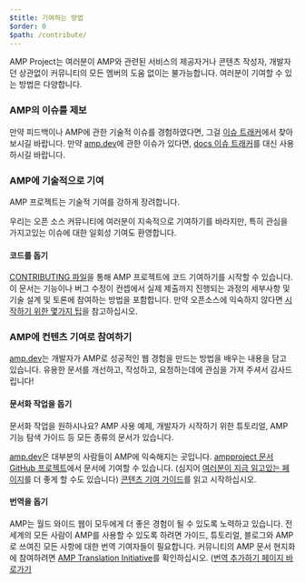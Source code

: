 ```yaml
---
$title: 기여하는 방법
$order: 0
$path: /contribute/
---
```


AMP Project는 여러분이 AMP와 관련된 서비스의 제공자거나 콘텐츠 작성자, 개발자던 상관없이 커뮤니티의 모든 멤버의 도움 없이는 불가능합니다. 여러분이 기여할 수 있는 방법은 다양합니다.

### AMP의 이슈를 제보
만약 피드백이나 AMP에 관한 기술적 이슈를 경험하였다면, 그걸 [이슈 트래커](https://github.com/ampproject/amphtml/issues)에서 찾아보시길 바랍니다.
만약 [amp.dev](https://amp.dev)에 관한 이슈가 있다면,
[docs 이슈 트래커](https://github.com/ampproject/docs/issues)를 대신 사용하시길 바랍니다.

### AMP에 기술적으로 기여

AMP 프로젝트는 기술적 기여를 강하게 장려합니다.

우리는 오픈 소스 커뮤니티에 여러분이 지속적으로 기여하기를 바라지만,
특히 관심을 가지고있는 이슈에 대한 일회성 기여도 환영합니다.

#### 코드를 돕기
[CONTRIBUTING 파일](https://github.com/ampproject/amphtml/blob/main/CONTRIBUTING.md)을 통해 AMP 프로젝트에 코드 기여하기를 시작할 수 있습니다. 이 문서는 기능이나 버그 수정이 컨셉에서 실제 제출까지 진행되는 과정의 세부사항 및 기술 설계 및 토론에 참여하는 방법을 포함합니다. 만약 오픈소스에 익숙하지 않다면 [시작하기 위한 몇가지 팁](https://github.com/ampproject/amphtml/blob/main/CONTRIBUTING.md#contributing-code)을 참고하십시오.

### AMP에 컨텐츠 기여로 참여하기
[amp.dev](https://amp.dev)는 개발자가 AMP로 성공적인 웹 경험을 만드는 방법을 배우는 내용을 담고 있습니다. 유용한 문서를 개선하고, 작성하고, 요청하는데에 관심을 가져 주셔서 감사드립니다!

#### 문서화 작업을 돕기

 문서화 작업을 원하시나요? AMP 사용 예제, 개발자가 시작하기 위한 튜토리얼, AMP 기능 탐색 가이드 등 모든 종류의 문서가 있습니다.

[amp.dev](https://amp.dev)은 대부분의 사람들이 AMP에 익숙해지는 곳입니다.
[ampproject 문서 GitHub 프로젝트](https://github.com/ampproject/docs)에서 문서에 기여할 수 있습니다. (심지어 [여러분이 지금 읽고있는 페이지](https://github.com/ampproject/docs/blob/master/content/docs/contribute/contribute.md)를 더 좋게 할 수도 있습니다)
[콘텐츠 기여 가이드](https://amp.dev/documentation/guides-and-tutorials/contribute/contribute-documentation/?format=websites)를 읽고 시작하십시오.

#### 번역을 돕기

AMP는 월드 와이드 웹이 모두에게 더 좋은 경험이 될 수 있도록 노력하고 있습니다. 전세계의 모든 사람이 AMP를 사용할 수 있도록 하려면 가이드, 튜토리얼, 블로그와 AMP로 쓰여진 모든 사항에 대한 번역 기여자들이 필요합니다. 커뮤니티의 AMP 문서 현지화에 참여하려면 [AMP Translation Initiative](https://github.com/ampproject/docs/blob/master/TRANSLATIONS.md)를 확인하십시오. ([번역 추가하기 페이지 바로가기](https://amp.dev/ko/documentation/guides-and-tutorials/contribute/translations/)
